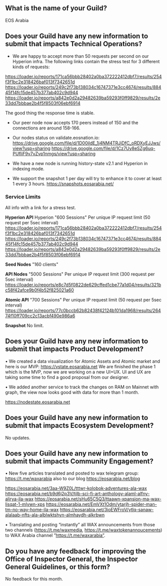 ## What is the name of your Guild?

EOS Arabia

## Does your Guild have any new information to submit that impacts Technical Operations?

- We are happy to accept more than 50 requests per second on our Hyperion infra.
  The following links contain the stress test for 3 different kinds of requests:

https://loader.io/reports/171ca56bbb28402a0ba372222412dbf7/results/254f3f1bc2e318426baf013f7342651d
https://loader.io/reports/249c2f73b138034c16747371e3cc4674/results/88445f14fc15de457b377ab402c9d944
https://loader.io/reports/a842e0d2a29482639ba59293f0ff9829/results/2e33dd7bbbae2b4f5f8503f06ebf6914

The good thing the response time is stable.


- Our peer node now accepts 170 peers instead of 150 and the connections are around 158-166.

- Our nodes status on validate.eosnation.io:
https://drive.google.com/file/d/1D00ildE_1j4NM4TRJiDfC_oRDXyEJJws/view?usp=sharing
https://drive.google.com/file/d/1Cz7Uy8eSZg6uq-PUfIiF9v7vZvp1nmgs/view?usp=sharing


- We have a new node is running history-state v2.1 and Hyperion in indexing mode.



- We support the snapshot 1 per day will try to enhance it to cover at least 1 every 3 hours.
https://snapshots.eosarabia.net/
 
 
### Service Limits
All info with a link for a stress test.

**Hyperion API**
 Hyperion "600 Sessions"
 Per unique IP request limit (50 request per 5sec interval)
 https://loader.io/reports/171ca56bbb28402a0ba372222412dbf7/results/254f3f1bc2e318426baf013f7342651d
 https://loader.io/reports/249c2f73b138034c16747371e3cc4674/results/88445f14fc15de457b377ab402c9d944
 https://loader.io/reports/a842e0d2a29482639ba59293f0ff9829/results/2e33dd7bbbae2b4f5f8503f06ebf6914

**Seed Nodes**
 "160 clients"
 
 **API Nodes** 
 "5000 Sessions"
 Per unique IP request limit (300 request per 5sec interval)
 https://loader.io/reports/e8c7d5f0822de629cffed1cbe77a1d04/results/321bc58f42afce9b0f4b52f825021a60
 
 **Atomic API**
 "700 Sessions"
  Per unique IP request limit (50 request per 5sec interval)
 https://loader.io/reports/77c0bccb62b82438f42124b101da1968/results/26474f10ff709cc2c13acbf490e986a6
 
  **Snapshot**
  No limit.
 
## Does your Guild have any new information to submit that impacts Product Development?


• We created a data visualization for Atomic Assets and Atomic market and here is our MVP:
  https://vstate.eosarabia.net
  We are finished  the phase 1 which is the MVP, now we are working on a new UI+UX.
  UI and UX are taking some time to find a good proposal from our designer. 

• We added another service to track the changes on RAM on Mainnet with graph, the view now looks good with data for more than 1 month.

https://nodestate.eosarabia.net 


## Does your Guild have any new information to submit that impacts Ecosystem Development?

No updates.

## Does your Guild have any new information to submit that impacts Community Engagement?

•	New five articles translated and posted to wax telegram group: https://t.me/waxarabia also to our blog https://eosarabia.net/blog

https://eosarabia.net/3aa-W9Z0L/tttwr-kolobok-adventures-ala-wax
https://eosarabia.net/b9d6j2p3V/tjlb-sci-fi-art-anthology-alaml-alfny-aljrya-ila-wax
https://eosarabia.net/sHu65C5Q3/ttaawn-xpansion-ma-wax-lisqat-1-mlywn-xps
https://eosarabia.net/EmVXt1Odm/ytarjh-spider-man-tm-no-way-home-ila-wax
https://eosarabia.net/3ioEWFroV/ytlq-sanaw-alalaab-nfts-ala-alblwktshyn-almhaydh-alkrbwn



•	Translating and posting “instantly” all WAX announcements from those two channels (https://t.me/waxmedia, https://t.me/waxtokenannoucements) to WAX Arabia channel   ”https://t.me/waxarabia”. 


## Do you have any feedback for improving the Office of Inspector General, the Inspector General Guidelines, or this form?

No feedback for this month.
